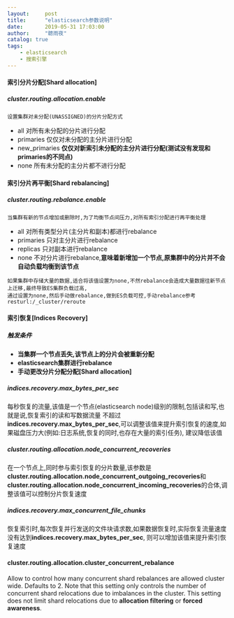 ```yaml
---
layout:     post
title:      "elasticsearch参数说明"
date:       2019-05-31 17:03:00
author:     "聼雨夜"
catalog: true
tags:
    - elasticsearch
    - 搜索引擎
---
```

#### 索引分片分配[Shard allocation]
##### cluster.routing.allocation.enable
```设置集群对未分配(UNASSIGNED)的分片分配方式```
* all 对所有未分配的分片进行分配
* primaries 仅仅对未分配的主分片进行分配
* new_primaries <strong>仅仅对新索引未分配的主分片进行分配(测试没有发现和primaries的不同点)</strong>
* none 所有未分配的主分片都不进行分配

#### 索引分片再平衡[Shard rebalancing]
##### cluster.routing.rebalance.enable
```当集群有新的节点增加或删除时,为了均衡节点间压力,对所有索引分配进行再平衡处理```
* all 对所有类型分片(主分片和副本)都进行rebalance
* primaries 只对主分片进行rebalance
* replicas 只对副本进行rebalance
* none 不对分片进行rebalance,**意味着新增加一个节点,原集群中的分片并不会自动负载均衡到该节点**<br/>
```
如果集群中存储大量的数据,适合将该值设置为none,不然rebalance会造成大量数据往新节点上迁移,最终导致ES集群负载过高,
通过设置为none,然后手动做rebalance,做到ES负载可控,手动rebalance参考resturl:/_cluster/reroute
```    
#### 索引恢复[**Indices Recovery**]

##### 触发条件
* **当集群一个节点丢失,该节点上的分片会被重新分配**
* **elasticsearch集群进行rebalance**
* **手动更改分片分配分配[Shard allocation]**

##### indices.recovery.max_bytes_per_sec
每秒恢复的流量,该值是一个节点(elasticsearch node)级别的限制,包括读和写,也就是说,恢复索引的读和写数据流量
不超过**indices.recovery.max_bytes_per_sec**,可以调整该值来提升索引恢复的速度,如果磁盘压力大(例如:日志系统,恢复的同时,也存在大量的索引任务),
建议降低该值

##### cluster.routing.allocation.node_concurrent_recoveries
在一个节点上,同时参与索引恢复的分片数量,该参数是**cluster.routing.allocation.node_concurrent_outgoing_recoveries**和
**cluster.routing.allocation.node_concurrent_incoming_recoveries**的合体,调整该值可以控制分片恢复速度

##### indices.recovery.max_concurrent_file_chunks
恢复索引时,每次恢复并行发送的文件块请求数,如果数据恢复时,实际恢复流量速度没有达到**indices.recovery.max_bytes_per_sec**,
则可以增加该值来提升索引恢复速度

#### cluster.routing.allocation.cluster_concurrent_rebalance
Allow to control how many concurrent shard rebalances are allowed cluster wide. Defaults to 2. 
Note that this setting only controls the number of concurrent shard relocations due to imbalances in the cluster. 
This setting does not limit shard relocations due to **allocation filtering** or **forced awareness**.

